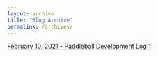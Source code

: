 ```yaml
---
layout: archive
title: "Blog Archive"
permalink: /archives/
---
```


[February 10, 2021 - Paddleball Development Log 1](https://www.youtube.com/watch?v=EqtaHI8el1I&feature=youtu.be)
